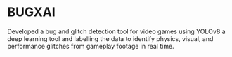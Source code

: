 # BUGXAI
Developed a bug and glitch detection tool for video games using YOLOv8 a deep learning tool and labelling the data to identify physics, visual, and performance glitches from gameplay footage in real time.
